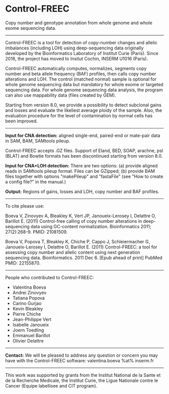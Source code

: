 # Control-FREEC
Copy number and genotype annotation from whole genome and whole exome sequencing data.
  
---------------------------------------------------------------------------------------------------------------------------

Control-FREEC is a tool for detection of copy-number changes and allelic imbalances (including LOH) using deep-sequencing data originally developed by the Bioinformatics Laboratory of Institut Curie (Paris). Since 2016, the project has moved to Insitut Cochin, INSERM U1016 (Paris).

Control-FREEC automatically computes, normalizes, segments copy number and beta allele frequency (BAF) profiles, then calls copy number alterations and LOH. The control (matched normal) sample is optional for whole genome sequencing data but mandatory for whole exome or targeted sequencing data. For whole genome sequencing data analysis, the program can also use mappability data (files created by GEM).

Starting from version 8.0, we provide a possibility to detect subclonal gains and losses and evaluate the likeliest average ploidy of the sample. Also, the evaluation procedure for the level of contamination by normal cells has been improved.

---------------------------------------------------------------------------------------------------------------------------

**Input for CNA detection:** aligned single-end, paired-end or mate-pair data in SAM, BAM, SAMtools pileup.

Control-FREEC accepts .GZ files. Support of Eland, BED, SOAP, arachne, psl (BLAT) and Bowtie formats has been discontinued starting from version 8.0.

**Input for CNA+LOH detection:** There are two options: (a) provide aligned reads in SAMtools pileup format. Files can be GZipped; (b) provide BAM files together with options "makePileup" and "fastaFile" (see "How to create a config file?" in the manual.)

**Output:** Regions of gains, losses and LOH, copy number and BAF profiles.

---------------------------------------------------------------------------------------------------------------------------

To cite please use:

Boeva V, Zinovyev A, Bleakley K, Vert JP, Janoueix-Lerosey I, Delattre O, Barillot E. (2011) Control-free calling of copy number alterations in deep-sequencing data using GC-content normalization. Bioinformatics 2011; 27(2):268-9. PMID: 21081509.

Boeva V, Popova T, Bleakley K, Chiche P, Cappo J, Schleiermacher G, Janoueix-Lerosey I, Delattre O, Barillot E. (2011) Control-FREEC: a tool for assessing copy number and allelic content using next generation sequencing data. Bioinformatics. 2011 Dec 6. [Epub ahead of print] PubMed PMID: 22155870.

---------------------------------------------------------------------------------------------------------------------------

People who contributed to Control-FREEC:

   - Valentina Boeva
   - Andrei Zinovyev
   - Tatiana Popova
   - Carino Gurjao
   - Kevin Bleakley
   - Pierre Chiche
   - Jean-Philippe Vert
   - Isabelle Janoueix
   - Joern Toedling
   - Emmanuel Barillot
   - Olivier Delattre 

---------------------------------------------------------------------------------------------------------------------------

**Contact:** We will be pleased to address any question or concern you may have with the Control-FREEC software: valentina.boeva %at% inserm.fr

---------------------------------------------------------------------------------------------------------------------------

This work was supported by grants from the Institut National de la Sante et de la Recherche Medicale, the Institut Curie, the Ligue Nationale contre le Cancer (Equipe labellisee and CIT program). 